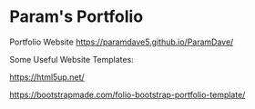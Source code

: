 # Param's Portfolio
Portfolio Website
https://paramdave5.github.io/ParamDave/

Some Useful Website Templates:

https://html5up.net/

https://bootstrapmade.com/folio-bootstrap-portfolio-template/
